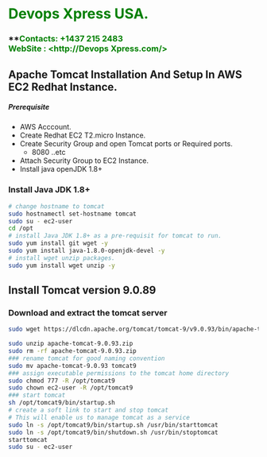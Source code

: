 #  **<span style="color:green">Devops Xpress USA.</span>**
### **<span style="color:green">Contacts: +1437 215 2483<br> WebSite : <http://Devops Xpress.com/></span>

## Apache Tomcat Installation And Setup In AWS EC2 Redhat Instance.
##### Prerequisite
+ AWS Acccount.
+ Create Redhat EC2 T2.micro Instance.
+ Create Security Group and open Tomcat ports or Required ports.
   + 8080 ..etc
+ Attach Security Group to EC2 Instance.
+ Install java openJDK 1.8+

### Install Java JDK 1.8+ 

``` sh
# change hostname to tomcat
sudo hostnamectl set-hostname tomcat
sudo su - ec2-user
cd /opt 
# install Java JDK 1.8+ as a pre-requisit for tomcat to run.
sudo yum install git wget -y
sudo yum install java-1.8.0-openjdk-devel -y
# install wget unzip packages.
sudo yum install wget unzip -y
```
## Install Tomcat version 9.0.89
### Download and extract the tomcat server
``` sh
sudo wget https://dlcdn.apache.org/tomcat/tomcat-9/v9.0.93/bin/apache-tomcat-9.0.93.zip

sudo unzip apache-tomcat-9.0.93.zip
sudo rm -rf apache-tomcat-9.0.93.zip
### rename tomcat for good naming convention
sudo mv apache-tomcat-9.0.93 tomcat9 
### assign executable permissions to the tomcat home directory
sudo chmod 777 -R /opt/tomcat9
sudo chown ec2-user -R /opt/tomcat9
### start tomcat
sh /opt/tomcat9/bin/startup.sh
# create a soft link to start and stop tomcat
# This will enable us to manage tomcat as a service
sudo ln -s /opt/tomcat9/bin/startup.sh /usr/bin/starttomcat
sudo ln -s /opt/tomcat9/bin/shutdown.sh /usr/bin/stoptomcat
starttomcat
sudo su - ec2-user
```

